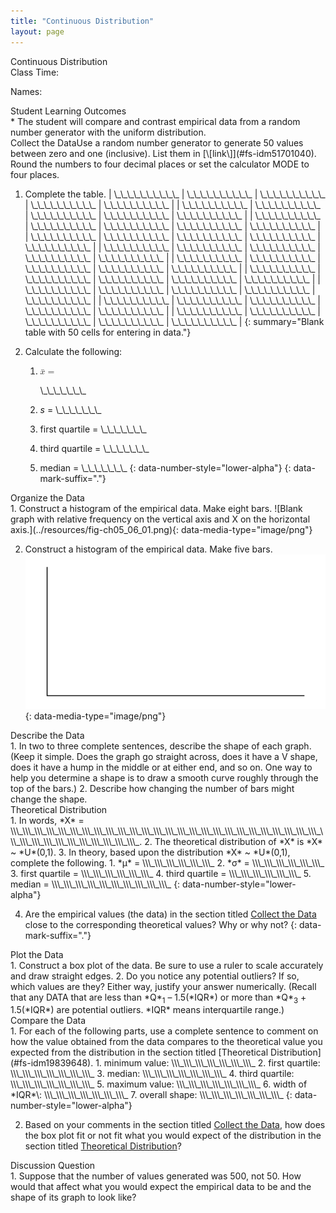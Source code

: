 ```yaml
---
title: "Continuous Distribution"
layout: page
---
```



<div data-type="note" class="statistics lab" data-label="" markdown="1">
<div data-type="title">
Continuous Distribution
</div>
Class Time:

Names:

<div data-type="list" markdown="1">
<div data-type="title">
Student Learning Outcomes
</div>
* The student will compare and contrast empirical data from a random number generator with the uniform distribution.

</div>
<span data-type="title">Collect the Data</span>Use a random number generator to generate 50 values between zero and one (inclusive). List them in [\[link\]](#fs-idm51701040). Round the numbers to four decimal places or set the calculator MODE to four places.

1.  Complete the table.
    | \\\_\\\_\\\_\\\_\\\_\\\_\\\_\\\_\\\_\\\_ | \\\_\\\_\\\_\\\_\\\_\\\_\\\_\\\_\\\_\\\_ | \\\_\\\_\\\_\\\_\\\_\\\_\\\_\\\_\\\_\\\_ | \\\_\\\_\\\_\\\_\\\_\\\_\\\_\\\_\\\_\\\_ | \\\_\\\_\\\_\\\_\\\_\\\_\\\_\\\_\\\_\\\_ |
    | \\\_\\\_\\\_\\\_\\\_\\\_\\\_\\\_\\\_\\\_ | \\\_\\\_\\\_\\\_\\\_\\\_\\\_\\\_\\\_\\\_ | \\\_\\\_\\\_\\\_\\\_\\\_\\\_\\\_\\\_\\\_ | \\\_\\\_\\\_\\\_\\\_\\\_\\\_\\\_\\\_\\\_ | \\\_\\\_\\\_\\\_\\\_\\\_\\\_\\\_\\\_\\\_ |
    | \\\_\\\_\\\_\\\_\\\_\\\_\\\_\\\_\\\_\\\_ | \\\_\\\_\\\_\\\_\\\_\\\_\\\_\\\_\\\_\\\_ | \\\_\\\_\\\_\\\_\\\_\\\_\\\_\\\_\\\_\\\_ | \\\_\\\_\\\_\\\_\\\_\\\_\\\_\\\_\\\_\\\_ | \\\_\\\_\\\_\\\_\\\_\\\_\\\_\\\_\\\_\\\_ |
    | \\\_\\\_\\\_\\\_\\\_\\\_\\\_\\\_\\\_\\\_ | \\\_\\\_\\\_\\\_\\\_\\\_\\\_\\\_\\\_\\\_ | \\\_\\\_\\\_\\\_\\\_\\\_\\\_\\\_\\\_\\\_ | \\\_\\\_\\\_\\\_\\\_\\\_\\\_\\\_\\\_\\\_ | \\\_\\\_\\\_\\\_\\\_\\\_\\\_\\\_\\\_\\\_ |
    | \\\_\\\_\\\_\\\_\\\_\\\_\\\_\\\_\\\_\\\_ | \\\_\\\_\\\_\\\_\\\_\\\_\\\_\\\_\\\_\\\_ | \\\_\\\_\\\_\\\_\\\_\\\_\\\_\\\_\\\_\\\_ | \\\_\\\_\\\_\\\_\\\_\\\_\\\_\\\_\\\_\\\_ | \\\_\\\_\\\_\\\_\\\_\\\_\\\_\\\_\\\_\\\_ |
    | \\\_\\\_\\\_\\\_\\\_\\\_\\\_\\\_\\\_\\\_ | \\\_\\\_\\\_\\\_\\\_\\\_\\\_\\\_\\\_\\\_ | \\\_\\\_\\\_\\\_\\\_\\\_\\\_\\\_\\\_\\\_ | \\\_\\\_\\\_\\\_\\\_\\\_\\\_\\\_\\\_\\\_ | \\\_\\\_\\\_\\\_\\\_\\\_\\\_\\\_\\\_\\\_ |
    | \\\_\\\_\\\_\\\_\\\_\\\_\\\_\\\_\\\_\\\_ | \\\_\\\_\\\_\\\_\\\_\\\_\\\_\\\_\\\_\\\_ | \\\_\\\_\\\_\\\_\\\_\\\_\\\_\\\_\\\_\\\_ | \\\_\\\_\\\_\\\_\\\_\\\_\\\_\\\_\\\_\\\_ | \\\_\\\_\\\_\\\_\\\_\\\_\\\_\\\_\\\_\\\_ |
    | \\\_\\\_\\\_\\\_\\\_\\\_\\\_\\\_\\\_\\\_ | \\\_\\\_\\\_\\\_\\\_\\\_\\\_\\\_\\\_\\\_ | \\\_\\\_\\\_\\\_\\\_\\\_\\\_\\\_\\\_\\\_ | \\\_\\\_\\\_\\\_\\\_\\\_\\\_\\\_\\\_\\\_ | \\\_\\\_\\\_\\\_\\\_\\\_\\\_\\\_\\\_\\\_ |
    | \\\_\\\_\\\_\\\_\\\_\\\_\\\_\\\_\\\_\\\_ | \\\_\\\_\\\_\\\_\\\_\\\_\\\_\\\_\\\_\\\_ | \\\_\\\_\\\_\\\_\\\_\\\_\\\_\\\_\\\_\\\_ | \\\_\\\_\\\_\\\_\\\_\\\_\\\_\\\_\\\_\\\_ | \\\_\\\_\\\_\\\_\\\_\\\_\\\_\\\_\\\_\\\_ |
    | \\\_\\\_\\\_\\\_\\\_\\\_\\\_\\\_\\\_\\\_ | \\\_\\\_\\\_\\\_\\\_\\\_\\\_\\\_\\\_\\\_ | \\\_\\\_\\\_\\\_\\\_\\\_\\\_\\\_\\\_\\\_ | \\\_\\\_\\\_\\\_\\\_\\\_\\\_\\\_\\\_\\\_ | \\\_\\\_\\\_\\\_\\\_\\\_\\\_\\\_\\\_\\\_ |
    {: summary="Blank table with 50 cells for entering in data."}

2.  Calculate the following:
    1.  <math xmlns="http://www.w3.org/1998/Math/MathML"> <mrow> <mover accent="true"> <mi>x</mi> <mo>¯</mo> </mover> <mo>=</mo> </mrow> </math>
        
        \\\_\\\_\\\_\\\_\\\_\\\_\\\_
    2.  *s* = \\\_\\\_\\\_\\\_\\\_\\\_\\\_
    3.  first quartile = \\\_\\\_\\\_\\\_\\\_\\\_\\\_
    4.  third quartile = \\\_\\\_\\\_\\\_\\\_\\\_\\\_
    5.  median = \\\_\\\_\\\_\\\_\\\_\\\_\\\_
    {: data-number-style="lower-alpha"}
{: data-mark-suffix="."}

<div data-type="list" markdown="1">
<div data-type="title">
Organize the Data
</div>
1.  Construct a histogram of the empirical data. Make eight bars. ![Blank graph with relative frequency on the vertical axis and X on the horizontal axis.](../resources/fig-ch05_06_01.png){: data-media-type="image/png"}


2.  Construct a histogram of the empirical data. Make five bars. ![Blank graph with relative frequency on the vertical axis and X on the horizontal axis.](../resources/fig-ch05_06_01.png){: data-media-type="image/png"}



</div>
<div data-type="list" markdown="1">
<div data-type="title">
Describe the Data
</div>
1.  In two to three complete sentences, describe the shape of each graph. (Keep it simple. Does the graph go straight across, does it have a V shape, does it have a hump in the middle or at either end, and so on. One way to help you determine a shape is to draw a smooth curve roughly through the top of the bars.)
2.  Describe how changing the number of bars might change the shape.

</div>
<div data-type="list" markdown="1">
<div data-type="title">
Theoretical Distribution
</div>
1.  In words, *X* = \\\_\\\_\\\_\\\_\\\_\\\_\\\_\\\_\\\_\\\_\\\_\\\_\\\_\\\_\\\_\\\_\\\_\\\_\\\_\\\_\\\_\\\_\\\_\\\_\\\_\\\_\\\_\\\_\\\_\\\_\\\_\\\_\\\_\\\_\\\_\\\_\\\_.
2.  The theoretical distribution of *X* is *X* ~ *U*(0,1).
3.  In theory, based upon the distribution *X* ~ *U*(0,1), complete the following.
    1.  *μ* = \\\_\\\_\\\_\\\_\\\_\\\_
    2.  *σ* = \\\_\\\_\\\_\\\_\\\_\\\_
    3.  first quartile = \\\_\\\_\\\_\\\_\\\_\\\_
    4.  third quartile = \\\_\\\_\\\_\\\_\\\_\\\_
    5.  median = \\\_\\\_\\\_\\\_\\\_\\\_\\\_\\\_\\\_\\\_
    {: data-number-style="lower-alpha"}

4.  Are the empirical values (the data) in the section titled [Collect the Data](#fs-idp95550544) close to the corresponding theoretical values? Why or why not?
{: data-mark-suffix="."}

</div>
<div data-type="list" markdown="1">
<div data-type="title">
Plot the Data
</div>
1.  Construct a box plot of the data. Be sure to use a ruler to scale accurately and draw straight edges.
2.  Do you notice any potential outliers? If so, which values are they? Either way, justify your answer numerically. (Recall that any DATA that are less than *Q*<sub>1</sub> – 1.5(*IQR*) or more than *Q*<sub>3</sub> + 1.5(*IQR*) are potential outliers. *IQR* means interquartile range.)

</div>
<div data-type="list" markdown="1">
<div data-type="title">
Compare the Data
</div>
1.  For each of the following parts, use a complete sentence to comment on how the value obtained from the data compares to the theoretical value you expected from the distribution in the section titled [Theoretical Distribution](#fs-idm19839648).
    1.  minimum value: \\\_\\\_\\\_\\\_\\\_\\\_\\\_
    2.  first quartile: \\\_\\\_\\\_\\\_\\\_\\\_\\\_
    3.  median: \\\_\\\_\\\_\\\_\\\_\\\_\\\_
    4.  third quartile: \\\_\\\_\\\_\\\_\\\_\\\_\\\_
    5.  maximum value: \\\_\\\_\\\_\\\_\\\_\\\_\\\_
    6.  width of *IQR*\: \\\_\\\_\\\_\\\_\\\_\\\_\\\_
    7.  overall shape: \\\_\\\_\\\_\\\_\\\_\\\_\\\_
    {: data-number-style="lower-alpha"}

2.  Based on your comments in the section titled [Collect the Data](#fs-idp95550544), how does the box plot fit or not fit what you would expect of the distribution in the section titled [Theoretical Distribution](#fs-idm19839648)?

</div>
<div data-type="list" markdown="1">
<div data-type="title">
Discussion Question
</div>
1.  Suppose that the number of values generated was 500, not 50. How would that affect what you would expect the empirical data to be and the shape of its graph to look like?

</div>
</div>

